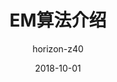 ---
layout:     post
title:      EM算法介绍
subtitle:   
date:       2018-10-01
author:     horizon-z40
header-img: img/post-bg-cook.jpg
catalog: true
tags:
    - 机器学习
---